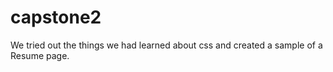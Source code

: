# capstone2
We tried out the things we had learned about css and created a sample of a Resume page.
